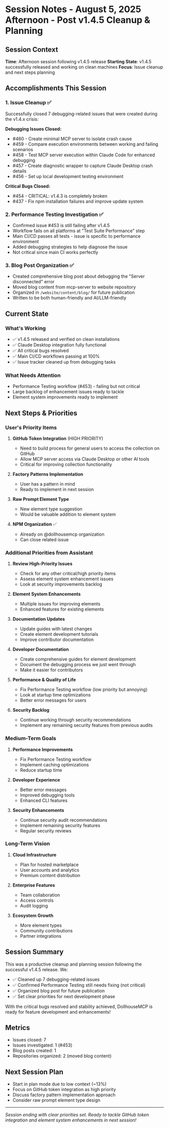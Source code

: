 # Session Notes - August 5, 2025 Afternoon - Post v1.4.5 Cleanup & Planning

## Session Context

**Time**: Afternoon session following v1.4.5 release
**Starting State**: v1.4.5 successfully released and working on clean machines
**Focus**: Issue cleanup and next steps planning

## Accomplishments This Session

### 1. Issue Cleanup ✅

Successfully closed 7 debugging-related issues that were created during the v1.4.x crisis:

**Debugging Issues Closed:**

- #460 - Create minimal MCP server to isolate crash cause
- #459 - Compare execution environments between working and failing scenarios
- #458 - Test MCP server execution within Claude Code for enhanced debugging
- #457 - Create diagnostic wrapper to capture Claude Desktop crash details
- #456 - Set up local development testing environment

**Critical Bugs Closed:**

- #454 - CRITICAL: v1.4.3 is completely broken
- #437 - Fix npm installation failures and improve update system

### 2. Performance Testing Investigation ✅

- Confirmed issue #453 is still failing after v1.4.5
- Workflow fails on all platforms at "Test Suite Performance" step
- Main CI/CD passes all tests - issue is specific to performance environment
- Added debugging strategies to help diagnose the issue
- Not critical since main CI works perfectly

### 3. Blog Post Organization ✅

- Created comprehensive blog post about debugging the "Server disconnected" error
- Moved blog content from mcp-server to website repository
- Organized in `/website/content/blog/` for future publication
- Written to be both human-friendly and AI/LLM-friendly

## Current State

### What's Working

- ✅ v1.4.5 released and verified on clean installations
- ✅ Claude Desktop integration fully functional
- ✅ All critical bugs resolved
- ✅ Main CI/CD workflows passing at 100%
- ✅ Issue tracker cleaned up from debugging tasks

### What Needs Attention

- Performance Testing workflow (#453) - failing but not critical
- Large backlog of enhancement issues ready to tackle
- Element system improvements ready to implement

## Next Steps & Priorities

### User's Priority Items

1. **GitHub Token Integration** (HIGH PRIORITY)
   - Need to build process for general users to access the collection on GitHub
   - Allow MCP server access via Claude Desktop or other AI tools
   - Critical for improving collection functionality

2. **Factory Patterns Implementation**
   - User has a pattern in mind
   - Ready to implement in next session

3. **Raw Prompt Element Type**
   - New element type suggestion
   - Would be valuable addition to element system

4. **NPM Organization** ✅
   - Already on @dollhousemcp organization
   - Can close related issue

### Additional Priorities from Assistant

1. **Review High-Priority Issues**
   - Check for any other critical/high priority items
   - Assess element system enhancement issues
   - Look at security improvements backlog

2. **Element System Enhancements**
   - Multiple issues for improving elements
   - Enhanced features for existing elements

3. **Documentation Updates**
   - Update guides with latest changes
   - Create element development tutorials
   - Improve contributor documentation

4. **Developer Documentation**
   - Create comprehensive guides for element development
   - Document the debugging process we just went through
   - Make it easier for contributors

5. **Performance & Quality of Life**
   - Fix Performance Testing workflow (low priority but annoying)
   - Look at startup time optimizations
   - Better error messages for users

6. **Security Backlog**
   - Continue working through security recommendations
   - Implement any remaining security features from previous audits

### Medium-Term Goals

1. **Performance Improvements**
   - Fix Performance Testing workflow
   - Implement caching optimizations
   - Reduce startup time

2. **Developer Experience**
   - Better error messages
   - Improved debugging tools
   - Enhanced CLI features

3. **Security Enhancements**
   - Continue security audit recommendations
   - Implement remaining security features
   - Regular security reviews

### Long-Term Vision

1. **Cloud Infrastructure**
   - Plan for hosted marketplace
   - User accounts and analytics
   - Premium content distribution

2. **Enterprise Features**
   - Team collaboration
   - Access controls
   - Audit logging

3. **Ecosystem Growth**
   - More element types
   - Community contributions
   - Partner integrations

## Session Summary

This was a productive cleanup and planning session following the successful v1.4.5 release. We:

- ✅ Cleaned up 7 debugging-related issues
- ✅ Confirmed Performance Testing still needs fixing (not critical)
- ✅ Organized blog post for future publication
- ✅ Set clear priorities for next development phase

With the critical bugs resolved and stability achieved, DollhouseMCP is ready for feature development and enhancements!

## Metrics

- Issues closed: 7
- Issues investigated: 1 (#453)
- Blog posts created: 1
- Repositories organized: 2 (moved blog content)

## Next Session Plan

- Start in plan mode due to low context (~13%)
- Focus on GitHub token integration as high priority
- Discuss factory pattern implementation approach
- Consider raw prompt element type design

---

*Session ending with clear priorities set. Ready to tackle GitHub token integration and element system enhancements in next session!*
